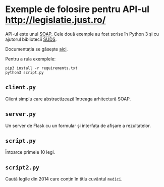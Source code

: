 # Exemple de folosire pentru API-ul http://legislatie.just.ro/

API-ul este unul [SOAP](https://en.wikipedia.org/wiki/SOAP). Cele două exemple
au fost scrise în Python 3 și cu ajutorul bibliotecii [SUDS](https://fedorahosted.org/suds).

Documentația se găsește [aici](http://legislatie.just.ro/ServiciulWebLegislatie.htm).

Pentru a rula exemplele:

```
pip3 install -r requirements.txt
python3 script.py
```

## `client.py`

Client simplu care abstractizează întreaga arhitectură SOAP.

## `server.py`

Un server de Flask cu un formular și interfața de afișare a rezultatelor.

## `script.py`

Întoarce primele 10 legi.

## `script2.py`

Caută legile din 2014 care conțin în titlu cuvântul `medici`.

